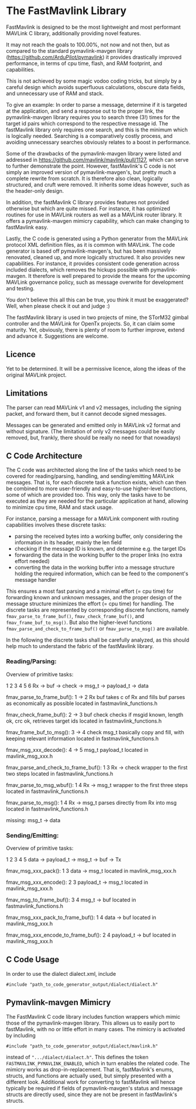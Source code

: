 
# The FastMavlink Library #

FastMavlink is designed to be the most lightweight and most performant MAVLink C library, additionally providing novel features.

It may not reach the goals to 100.00%, not now and not then, but as compared to the standard pymavlink-mavgen library (https://github.com/ArduPilot/pymavlink) it provides drastically improved performance, in terms of cpu time, flash, and RAM footprint, and capabilities.

This is not achieved by some magic vodoo coding tricks, but simply by a careful design which avoids superfluous calculations, obscure data fields, and unnecessary use of RAM and stack.

To give an example: In order to parse a message, determine if it is targeted at the application, and send a response out to the proper link, the pymavlink-mavgen library requires you to search three (3!) times for the target id pairs which correspond to the respective message id. The fastMavlink library only requires one search, and this is the minimum which is logically needed. Searching is a comparatively costly process, and avoiding unnecessary searches obviously relates to a boost in performance. 

Some of the drawbacks of the pymavlink-mavgen library were listed and addressed in https://github.com/mavlink/mavlink/pull/1127, which can serve to further demonstrate the point. However, fastMavlink's C code is not simply an improved version of pymavlink-mavgen's, but pretty much a complete rewrite from scratch. It is therefore also clean, logically structured, and cruft were removed. It inherits some ideas however, such as the header-only design.

In addition, the fastMavlink C library provides features not provided otherwise but which are quite missed. For instance, it has optimized routines for use in MAVLink routers as well as a MAVLink router library. It offers a pymavlink-mavgen mimicry capability, which can make changing to fastMavlink easy.

Lastly, the C code is generated using a Python generator from the MAVLink protocol XML definition files, as it is common with MAVLink. The code generator is based off pymavlink-mavgen's, but has been massively renovated, cleaned up, and more logically structured. It also provides new capabilities. For instance, it provides consistent code generation across included dialects, which removes the hickups possible with pymavlink-mavgen. It therefore is well prepared to provide the means for the upcoming MAVLink governance policy, such as message overwrite for development and testing.

You don't believe this all this can be true, you think it must be exaggerated? Well, when please check it out and judge :)

The fastMavlink library is used in two projects of mine, the STorM32 gimbal controller and the MAVLink for OpenTx projects. So, it can claim some maturity. Yet, obviously, there is plenty of room to further improve, extend and advance it. Suggestions are welcome.

## Licence ##

Yet to be determined. It will be a permissive licence, along the ideas of the original MAVLink project.

## Limitations ##

The parser can read MAVLink v1 and v2 messages, including the signing packet, and forward them, but it cannot decode signed messages.

Messages can be generated and emitted only in MAVLink v2 format and without signature. (The limitation of only v2 messages could be easily removed, but, frankly, there should be really no need for that nowadays)

## C Code Architecture ##

The C code was architected along the line of the tasks which need to be covered for reading/parsing, handling, and sending/emitting MAVLink messages. That is, for each discrete task a function exists, which can then be combined to more user-friendly and easy-to-use higher-level functions, some of which are provided too. This way, only the tasks have to be executed as they are needed for the particular application at hand, allowing to minimize cpu time, RAM and stack usage.

For instance, parsing a message for a MAVLink component with routing capabilities involves these discrete tasks: 

- parsing the received bytes into a working buffer, only considering the information in its header, mainly the len field
- checking if the message ID is known, and determine e.g. the target IDs
- forwarding the data in the working buffer to the proper links (no extra effort needed)
- converting the data in the working buffer into a message structure holding the required information, which can be feed to the component's message handler

This ensures a most fast parsing and a minimal effort (= cpu time) for forwarding known and unknown messages, and the proper design of the message structure minimizes the effort (= cpu time) for handling. The discrete tasks are represented by corresponding discrete functions, namely `fmav_parse_to_frame_buf()`, `fmav_check_frame_buf()`, and `fmav_frame_buf_to_msg()`. But also the higher-level functions `fmav_parse_and_check_to_frame_buf()` or `fmav_parse_to_msg()` are available.

In the following the discrete tasks shall be carefully analyzed, as this should help much to understand the fabric of the fastMavlink library.


### Reading/Parsing:

Overview of primitive tasks:

1       2         3           4             5			6
Rx  ->  buf   ->  check   ->  msg_t   ->    payload_t	->	data


fmav_parse_to_frame_buf():
1   ->  2
Rx      buf
takes c of Rx and fills buf
parses as economically as possible
located in fastmavlink_functions.h


fmav_check_frame_buf():
2   ->  3
buf     check
checks if msgid known, length ok, crc ok, retrieves target ids
located in fastmavlink_functions.h


fmav_frame_buf_to_msg():
3     ->  4
check     msg_t
basically copy and fill, with keeping relevant information
located in fastmavlink_functions.h


fmav_msg_xxx_decode():
4     ->  5
msg_t     payload_t
located in mavlink_msg_xxx.h


fmav_parse_and_check_to_frame_buf():
1       3
Rx  ->  check
wrapper to the first two steps
located in fastmavlink_functions.h


fmav_parse_to_msg_wbuf():
1       4
Rx  ->  msg_t
wrapper to the first three steps
located in fastmavlink_functions.h


fmav_parse_to_msg():
1       4
Rx  ->  msg_t
parses directly from Rx into msg
located in fastmavlink_functions.h


missing:
msg_t -> data


### Sending/Emitting:

Overview of primitive tasks:

1         2             3           4         5
data  ->  payload_t ->  msg_t  ->   buf   ->  Tx


fmav_msg_xxx_pack():
1         3
data  ->  msg_t
located in mavlink_msg_xxx.h


fmav_msg_xxx_encode():
2         	3
payload_t	->  msg_t
located in mavlink_msg_xxx.h


fmav_msg_to_frame_buf():
3           4
msg_t  ->   buf
located in fastmavlink_functions.h


fmav_msg_xxx_pack_to_frame_buf():
1         4
data  ->  buf
located in mavlink_msg_xxx.h


fmav_msg_xxx_encode_to_frame_buf():
2           4
payload_t   ->  buf
located in mavlink_msg_xxx.h


## C Code Usage ##

In order to use the dialect dialect.xml, include 

```#include "path_to_code_generator_output/dialect/dialect.h"```


## Pymavlink-mavgen Mimicry ##

The FastMavlink C code library includes function wrappers which mimic those of the pymavlink-mavgen library. This allows us to easily port to fastMavlink, with no or little effort in many cases. The mimicry is activated by including

```#include "path_to_code_generator_output/dialect/mavlink.h"```

instead of `".../dialect/dialect.h"`. This defines the token `FASTMAVLINK_PYMAVLINK_ENABLED`, which in turn enables the related code. The mimicry works as drop-in-replacement. That is, fastMavlink's enums, structs, and functions are actually used, but simply presented with a different look. Additional work for converting to fastMavlink will hence typically be required if fields of pymavlink-mavgen's status and message structs are directly used, since they are not be present in fastMavlink's structs.



